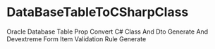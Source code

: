 # DataBaseTableToCSharpClass
Oracle Database Table Prop Convert C# Class And Dto Generate And Devextreme Form Item Validation Rule Generate
